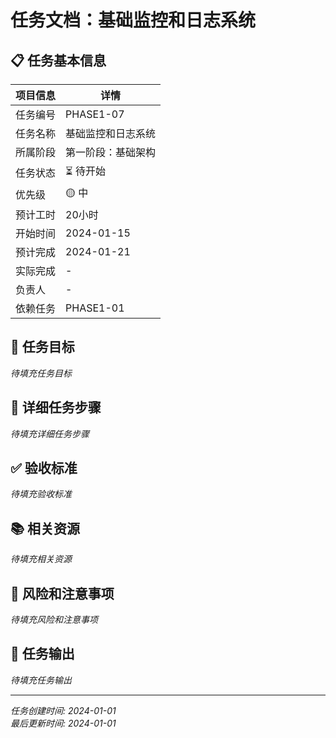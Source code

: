 ﻿# 任务文档：基础监控和日志系统

## 📋 任务基本信息

| 项目信息 | 详情 |
|---------|------|
| 任务编号 | PHASE1-07 |
| 任务名称 | 基础监控和日志系统 |
| 所属阶段 | 第一阶段：基础架构 |
| 任务状态 | ⏳ 待开始 |
| 优先级 | 🟡 中 |
| 预计工时 | 20小时 |
| 开始时间 | 2024-01-15 |
| 预计完成 | 2024-01-21 |
| 实际完成 | - |
| 负责人 | - |
| 依赖任务 | PHASE1-01 |

## 🎯 任务目标

*待填充任务目标*

## 📝 详细任务步骤

*待填充详细任务步骤*

## ✅ 验收标准

*待填充验收标准*

## 📚 相关资源

*待填充相关资源*

## 🚨 风险和注意事项

*待填充风险和注意事项*

## 📄 任务输出

*待填充任务输出*

---

*任务创建时间: 2024-01-01*  
*最后更新时间: 2024-01-01*
